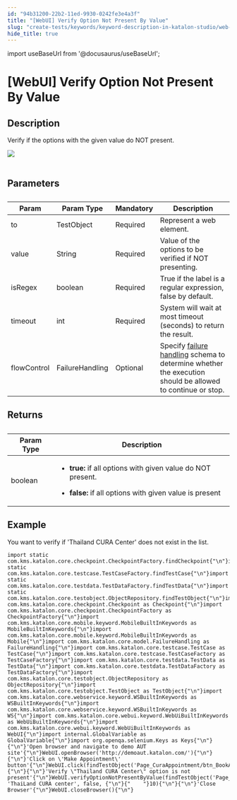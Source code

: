 ```yaml
---
id: "94b31200-22b2-11ed-9930-0242fe3e4a3f"
title: "[WebUI] Verify Option Not Present By Value"
slug: "create-tests/keywords/keyword-description-in-katalon-studio/web-ui-keywords/webui-verify-option-not-present-by-value"
hide_title: true
---
```

import useBaseUrl from '@docusaurus/useBaseUrl';


# <a id="id_0" class="anchor_top_offset"/><a id="ariaid-title1" class="anchor_top_offset"/>[WebUI] Verify Option Not Present By Value


## <a id="id_0__id_1" class="anchor_top_offset"/>Description

              
<p xmlns="http://www.w3.org/1999/xhtml" className="p">Verify if the options with the given value do NOT   present.</p> 
      
<p xmlns="http://www.w3.org/1999/xhtml" className="p">   <img className="image" src={useBaseUrl("https://github.com/katalon-studio/docs-images/raw/master/katalon-studio/docs/webui-verify-option-not-present-by-value/image2017-3-1-183A203A51.png")} /><br /><br /> </p> 
      

## <a id="id_0__id_2" class="anchor_top_offset"/>Parameters

              
<table xmlns="http://www.w3.org/1999/xhtml" className="table anchor_top_offset" id="id_0__26b7e2da-0dfa-43c6-8d57-35f96bbfc403"><caption /><thead className="thead"><tr className><th className="entry anchor_top_offset" id="id_0__26b7e2da-0dfa-43c6-8d57-35f96bbfc403__entry__1">Param</th><th className="entry anchor_top_offset" id="id_0__26b7e2da-0dfa-43c6-8d57-35f96bbfc403__entry__2">Param Type</th><th className="entry anchor_top_offset" id="id_0__26b7e2da-0dfa-43c6-8d57-35f96bbfc403__entry__3">Mandatory</th><th className="entry anchor_top_offset" id="id_0__26b7e2da-0dfa-43c6-8d57-35f96bbfc403__entry__4">Description</th></tr></thead><tbody className="tbody"><tr className><td className="entry" headers="id_0__26b7e2da-0dfa-43c6-8d57-35f96bbfc403__entry__1 id_0__26b7e2da-0dfa-43c6-8d57-35f96bbfc403__entry__2 id_0__26b7e2da-0dfa-43c6-8d57-35f96bbfc403__entry__3 id_0__26b7e2da-0dfa-43c6-8d57-35f96bbfc403__entry__4 ">to</td><td className="entry" headers="id_0__26b7e2da-0dfa-43c6-8d57-35f96bbfc403__entry__1 id_0__26b7e2da-0dfa-43c6-8d57-35f96bbfc403__entry__2 id_0__26b7e2da-0dfa-43c6-8d57-35f96bbfc403__entry__3 id_0__26b7e2da-0dfa-43c6-8d57-35f96bbfc403__entry__4 ">TestObject</td><td className="entry" headers="id_0__26b7e2da-0dfa-43c6-8d57-35f96bbfc403__entry__1 id_0__26b7e2da-0dfa-43c6-8d57-35f96bbfc403__entry__2 id_0__26b7e2da-0dfa-43c6-8d57-35f96bbfc403__entry__3 id_0__26b7e2da-0dfa-43c6-8d57-35f96bbfc403__entry__4 ">Required</td><td className="entry" headers="id_0__26b7e2da-0dfa-43c6-8d57-35f96bbfc403__entry__1 id_0__26b7e2da-0dfa-43c6-8d57-35f96bbfc403__entry__2 id_0__26b7e2da-0dfa-43c6-8d57-35f96bbfc403__entry__3 id_0__26b7e2da-0dfa-43c6-8d57-35f96bbfc403__entry__4 ">Represent a web element.</td></tr><tr className><td className="entry" headers="id_0__26b7e2da-0dfa-43c6-8d57-35f96bbfc403__entry__1 id_0__26b7e2da-0dfa-43c6-8d57-35f96bbfc403__entry__2 id_0__26b7e2da-0dfa-43c6-8d57-35f96bbfc403__entry__3 id_0__26b7e2da-0dfa-43c6-8d57-35f96bbfc403__entry__4 ">value</td><td className="entry" headers="id_0__26b7e2da-0dfa-43c6-8d57-35f96bbfc403__entry__1 id_0__26b7e2da-0dfa-43c6-8d57-35f96bbfc403__entry__2 id_0__26b7e2da-0dfa-43c6-8d57-35f96bbfc403__entry__3 id_0__26b7e2da-0dfa-43c6-8d57-35f96bbfc403__entry__4 ">String</td><td className="entry" headers="id_0__26b7e2da-0dfa-43c6-8d57-35f96bbfc403__entry__1 id_0__26b7e2da-0dfa-43c6-8d57-35f96bbfc403__entry__2 id_0__26b7e2da-0dfa-43c6-8d57-35f96bbfc403__entry__3 id_0__26b7e2da-0dfa-43c6-8d57-35f96bbfc403__entry__4 ">Required</td><td className="entry" headers="id_0__26b7e2da-0dfa-43c6-8d57-35f96bbfc403__entry__1 id_0__26b7e2da-0dfa-43c6-8d57-35f96bbfc403__entry__2 id_0__26b7e2da-0dfa-43c6-8d57-35f96bbfc403__entry__3 id_0__26b7e2da-0dfa-43c6-8d57-35f96bbfc403__entry__4 ">Value of the options to be verified if NOT presenting.</td></tr><tr className><td className="entry" headers="id_0__26b7e2da-0dfa-43c6-8d57-35f96bbfc403__entry__1 id_0__26b7e2da-0dfa-43c6-8d57-35f96bbfc403__entry__2 id_0__26b7e2da-0dfa-43c6-8d57-35f96bbfc403__entry__3 id_0__26b7e2da-0dfa-43c6-8d57-35f96bbfc403__entry__4 ">isRegex</td><td className="entry" headers="id_0__26b7e2da-0dfa-43c6-8d57-35f96bbfc403__entry__1 id_0__26b7e2da-0dfa-43c6-8d57-35f96bbfc403__entry__2 id_0__26b7e2da-0dfa-43c6-8d57-35f96bbfc403__entry__3 id_0__26b7e2da-0dfa-43c6-8d57-35f96bbfc403__entry__4 ">boolean</td><td className="entry" headers="id_0__26b7e2da-0dfa-43c6-8d57-35f96bbfc403__entry__1 id_0__26b7e2da-0dfa-43c6-8d57-35f96bbfc403__entry__2 id_0__26b7e2da-0dfa-43c6-8d57-35f96bbfc403__entry__3 id_0__26b7e2da-0dfa-43c6-8d57-35f96bbfc403__entry__4 ">Required</td><td className="entry" headers="id_0__26b7e2da-0dfa-43c6-8d57-35f96bbfc403__entry__1 id_0__26b7e2da-0dfa-43c6-8d57-35f96bbfc403__entry__2 id_0__26b7e2da-0dfa-43c6-8d57-35f96bbfc403__entry__3 id_0__26b7e2da-0dfa-43c6-8d57-35f96bbfc403__entry__4 ">True if the label is a regular expression, false by         default.</td></tr><tr className><td className="entry" headers="id_0__26b7e2da-0dfa-43c6-8d57-35f96bbfc403__entry__1 id_0__26b7e2da-0dfa-43c6-8d57-35f96bbfc403__entry__2 id_0__26b7e2da-0dfa-43c6-8d57-35f96bbfc403__entry__3 id_0__26b7e2da-0dfa-43c6-8d57-35f96bbfc403__entry__4 ">timeout</td><td className="entry" headers="id_0__26b7e2da-0dfa-43c6-8d57-35f96bbfc403__entry__1 id_0__26b7e2da-0dfa-43c6-8d57-35f96bbfc403__entry__2 id_0__26b7e2da-0dfa-43c6-8d57-35f96bbfc403__entry__3 id_0__26b7e2da-0dfa-43c6-8d57-35f96bbfc403__entry__4 ">int</td><td className="entry" headers="id_0__26b7e2da-0dfa-43c6-8d57-35f96bbfc403__entry__1 id_0__26b7e2da-0dfa-43c6-8d57-35f96bbfc403__entry__2 id_0__26b7e2da-0dfa-43c6-8d57-35f96bbfc403__entry__3 id_0__26b7e2da-0dfa-43c6-8d57-35f96bbfc403__entry__4 ">Required</td><td className="entry" headers="id_0__26b7e2da-0dfa-43c6-8d57-35f96bbfc403__entry__1 id_0__26b7e2da-0dfa-43c6-8d57-35f96bbfc403__entry__2 id_0__26b7e2da-0dfa-43c6-8d57-35f96bbfc403__entry__3 id_0__26b7e2da-0dfa-43c6-8d57-35f96bbfc403__entry__4 ">System will wait at most timeout (seconds) to return the         result.</td></tr><tr className><td className="entry" headers="id_0__26b7e2da-0dfa-43c6-8d57-35f96bbfc403__entry__1 id_0__26b7e2da-0dfa-43c6-8d57-35f96bbfc403__entry__2 id_0__26b7e2da-0dfa-43c6-8d57-35f96bbfc403__entry__3 id_0__26b7e2da-0dfa-43c6-8d57-35f96bbfc403__entry__4 ">flowControl</td><td className="entry" headers="id_0__26b7e2da-0dfa-43c6-8d57-35f96bbfc403__entry__1 id_0__26b7e2da-0dfa-43c6-8d57-35f96bbfc403__entry__2 id_0__26b7e2da-0dfa-43c6-8d57-35f96bbfc403__entry__3 id_0__26b7e2da-0dfa-43c6-8d57-35f96bbfc403__entry__4 ">FailureHandling</td><td className="entry" headers="id_0__26b7e2da-0dfa-43c6-8d57-35f96bbfc403__entry__1 id_0__26b7e2da-0dfa-43c6-8d57-35f96bbfc403__entry__2 id_0__26b7e2da-0dfa-43c6-8d57-35f96bbfc403__entry__3 id_0__26b7e2da-0dfa-43c6-8d57-35f96bbfc403__entry__4 ">Optional</td><td className="entry" headers="id_0__26b7e2da-0dfa-43c6-8d57-35f96bbfc403__entry__1 id_0__26b7e2da-0dfa-43c6-8d57-35f96bbfc403__entry__2 id_0__26b7e2da-0dfa-43c6-8d57-35f96bbfc403__entry__3 id_0__26b7e2da-0dfa-43c6-8d57-35f96bbfc403__entry__4 ">Specify <a className="xref" href="/maintain/configure-failure-handling-settings-in-katalon-studio">failure handling</a> schema to         determine whether the execution should be allowed to continue or         stop.</td></tr></tbody></table> 
      

## <a id="id_0__id_3" class="anchor_top_offset"/>Returns

              
<table xmlns="http://www.w3.org/1999/xhtml" className="table anchor_top_offset" id="id_0__52f791ae-f483-4b65-8fab-566788360409"><caption /><thead className="thead"><tr className><th className="entry anchor_top_offset" id="id_0__52f791ae-f483-4b65-8fab-566788360409__entry__1">Param Type</th><th className="entry anchor_top_offset" id="id_0__52f791ae-f483-4b65-8fab-566788360409__entry__2">Description</th></tr></thead><tbody className="tbody"><tr className><td className="entry" headers="id_0__52f791ae-f483-4b65-8fab-566788360409__entry__1 id_0__52f791ae-f483-4b65-8fab-566788360409__entry__2 ">boolean</td><td className="entry" headers="id_0__52f791ae-f483-4b65-8fab-566788360409__entry__1 id_0__52f791ae-f483-4b65-8fab-566788360409__entry__2 ">         <ul className="ul"><li className="li">             <p className="p">               <strong className="ph b">true: </strong>if all options with given value do               NOT present.</p>           </li><li className="li">             <p className="p">               <strong className="ph b">false:</strong> if all options with given value is               present</p>           </li></ul>       </td></tr></tbody></table> 
      

## <a id="id_0__id_4" class="anchor_top_offset"/>Example

              
<p xmlns="http://www.w3.org/1999/xhtml" className="p">You want to verify if 'Thailand CURA Center' does not   exist in the list.</p> 
              
<pre xmlns="http://www.w3.org/1999/xhtml" className="pre codeblock"><code>import static com.kms.katalon.core.checkpoint.CheckpointFactory.findCheckpoint{"\n"}import static com.kms.katalon.core.testcase.TestCaseFactory.findTestCase{"\n"}import static com.kms.katalon.core.testdata.TestDataFactory.findTestData{"\n"}import static com.kms.katalon.core.testobject.ObjectRepository.findTestObject{"\n"}import com.kms.katalon.core.checkpoint.Checkpoint as Checkpoint{"\n"}import com.kms.katalon.core.checkpoint.CheckpointFactory as CheckpointFactory{"\n"}import com.kms.katalon.core.mobile.keyword.MobileBuiltInKeywords as MobileBuiltInKeywords{"\n"}import com.kms.katalon.core.mobile.keyword.MobileBuiltInKeywords as Mobile{"\n"}import com.kms.katalon.core.model.FailureHandling as FailureHandling{"\n"}import com.kms.katalon.core.testcase.TestCase as TestCase{"\n"}import com.kms.katalon.core.testcase.TestCaseFactory as TestCaseFactory{"\n"}import com.kms.katalon.core.testdata.TestData as TestData{"\n"}import com.kms.katalon.core.testdata.TestDataFactory as TestDataFactory{"\n"}import com.kms.katalon.core.testobject.ObjectRepository as ObjectRepository{"\n"}import com.kms.katalon.core.testobject.TestObject as TestObject{"\n"}import com.kms.katalon.core.webservice.keyword.WSBuiltInKeywords as WSBuiltInKeywords{"\n"}import com.kms.katalon.core.webservice.keyword.WSBuiltInKeywords as WS{"\n"}import com.kms.katalon.core.webui.keyword.WebUiBuiltInKeywords as WebUiBuiltInKeywords{"\n"}import com.kms.katalon.core.webui.keyword.WebUiBuiltInKeywords as WebUI{"\n"}import internal.GlobalVariable as GlobalVariable{"\n"}import org.openqa.selenium.Keys as Keys{"\n"}{"\n"}'Open browser and navigate to demo AUT site'{"\n"}WebUI.openBrowser('http://demoaut.katalon.com/'){"\n"}{"\n"}'Click on \'Make Appointment\' button'{"\n"}WebUI.click(findTestObject('Page_CuraAppointment/btn_BookAppointment')){"\n"}{"\n"}'Verify \"Thailand CURA Center\" option is not present'{"\n"}WebUI.verifyOptionNotPresentByValue(findTestObject('Page_CuraAppointment/lst_Facility'), 'ThaiLand CURA center', false, {"\n"}{"    "}10){"\n"}{"\n"}'Close Browser'{"\n"}WebUI.closeBrowser(){"\n"}</code></pre> 
            
